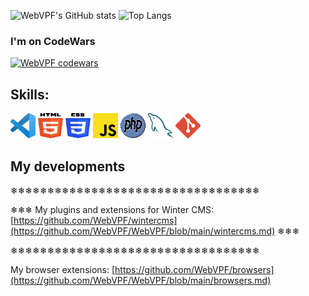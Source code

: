 ![WebVPF's GitHub stats](https://github-readme-stats.vercel.app/api?username=WebVPF&show_icons=true&theme=transparent&hide_border=true&hide_title=true) ![Top Langs](https://github-readme-stats.vercel.app/api/top-langs/?username=WebVPF&layout=compact&hide_title=true&theme=transparent&hide_border=true)

### I'm on CodeWars

[![WebVPF codewars](https://www.codewars.com/users/WebVPF/badges/large)](https://www.codewars.com/users/WebVPF)

## Skills:

<img src="https://github.com/WebVPF/WebVPF/raw/main/icons/vscode.svg" alt="Visual Studio Code" title="Visual Studio Code" width="40px" height="40px"> <img src="https://github.com/WebVPF/WebVPF/raw/main/icons/html-5.svg" alt="HTML5" title="HTML5" width="40px" height="40px"> <img src="https://github.com/WebVPF/WebVPF/raw/main/icons/css-3.svg" alt="CSS3" title="CSS3" width="40px" height="40px"> <img src="https://github.com/WebVPF/WebVPF/raw/main/icons/javascript.svg" alt="JavaScript" title="JavaScript" width="40px" height="40px"> <img src="https://github.com/WebVPF/WebVPF/raw/main/icons/php.svg" alt="PHP" title="PHP" width="40px" height="40px"> <img src="https://github.com/WebVPF/WebVPF/raw/main/icons/mysql.svg" alt="MySQL" title="MySQL" width="40px" height="40px"> <img src="https://github.com/WebVPF/WebVPF/raw/main/icons/git.svg" alt="Git" title="Git" width="40px" height="40px">

## My developments

❄❄❄❄❄❄❄❄❄❄❄❄❄❄❄❄❄❄❄❄❄❄❄❄❄❄❄❄❄❄❄❄❄❄

❄❄❄ My plugins and extensions for Winter CMS: [https://github.com/WebVPF/wintercms](https://github.com/WebVPF/WebVPF/blob/main/wintercms.md) ❄❄❄

❄❄❄❄❄❄❄❄❄❄❄❄❄❄❄❄❄❄❄❄❄❄❄❄❄❄❄❄❄❄❄❄❄❄

My browser extensions: [https://github.com/WebVPF/browsers](https://github.com/WebVPF/WebVPF/blob/main/browsers.md)
